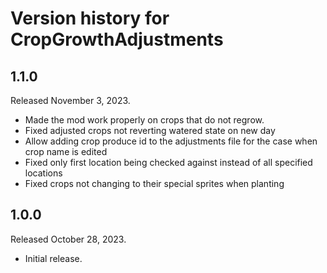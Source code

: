 # Version history for CropGrowthAdjustments

## 1.1.0
Released November 3, 2023.
- Made the mod work properly on crops that do not regrow.
- Fixed adjusted crops not reverting watered state on new day
- Allow adding crop produce id to the adjustments file for the case when crop name is edited
- Fixed only first location being checked against instead of all specified locations
- Fixed crops not changing to their special sprites when planting

## 1.0.0
Released October 28, 2023.
- Initial release.
